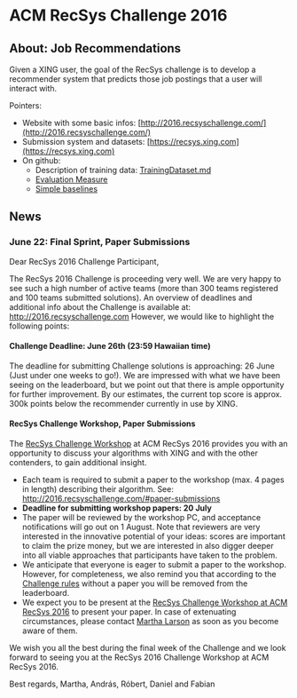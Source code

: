 ACM RecSys Challenge 2016
=========================

About: Job Recommendations 
--------------------------

Given a XING user, the goal of the RecSys challenge is to develop a recommender system that predicts 
those job postings that a user will interact with. 

Pointers: 

- Website with some basic infos: [http://2016.recsyschallenge.com/](http://2016.recsyschallenge.com/)
- Submission system and datasets: [https://recsys.xing.com](https://recsys.xing.com)
- On github: 
  + Description of training data: [TrainingDataset.md](TrainingDataset.md)
  + [Evaluation Measure](EvaluationMeasure.md)
  + [Simple baselines](Baselines.md)

News
-----

### June 22: Final Sprint, Paper Submissions

Dear RecSys 2016 Challenge Participant, 

The RecSys 2016 Challenge is proceeding very well. We are very happy to see such a high number of active teams (more than 300 teams registered and 100 teams submitted solutions). 
An overview of deadlines and additional info about the Challenge is available at: http://2016.recsyschallenge.com However, we would like to highlight the following points:

#### Challenge Deadline: June 26th (23:59 Hawaiian time)

The deadline for submitting Challenge solutions is approaching: 26 June (Just under one weeks to go!). We are impressed with what we have been seeing on the leaderboard, but we point out that there is ample opportunity for further improvement. By our estimates, the current top score is approx. 300k points below the recommender currently in use by XING.

#### RecSys Challenge Workshop, Paper Submissions

The [RecSys Challenge Workshop](https://recsys.acm.org/recsys16/challenge-workshop) at ACM RecSys 2016 provides you with an opportunity to discuss your algorithms with XING and with the other contenders, to gain additional insight. 

- Each team is required to submit a paper to the workshop  (max. 4 pages in length) describing their algorithm. See: http://2016.recsyschallenge.com/#paper-submissions 
- **Deadline for submitting workshop papers: 20 July**
- The paper will be reviewed by the workshop PC, and acceptance notifications will go out on 1 August. Note that reviewers are very interested in the innovative potential of your ideas: scores are important to claim the prize money, but we are interested in also digger deeper into all viable approaches that participants have taken to the problem.
- We anticipate that everyone is eager to submit a paper to the workshop. However, for completeness, we also remind you that according to the [Challenge rules](https://recsys.xing.com/rules) without a paper you will be removed from the leaderboard.
- We expect you to be present at the [RecSys Challenge Workshop at ACM RecSys 2016](https://recsys.acm.org/recsys16/challenge-workshop) to present your paper. In case of extenuating circumstances, please contact [Martha Larson](http://homepage.tudelft.nl/q22t4/) as soon as you become aware of them.

We wish you all the best during the final week of the Challenge and we look forward to seeing you at the RecSys 2016 Challenge Workshop at ACM RecSys 2016.

Best regards,
Martha, András, Róbert, Daniel and Fabian

